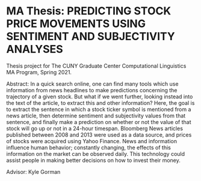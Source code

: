 # MA Thesis: PREDICTING STOCK PRICE MOVEMENTS USING SENTIMENT AND SUBJECTIVITY ANALYSES

Thesis project for The CUNY Graduate Center Computational Linguistics MA Program, Spring 2021. 

Abstract: In a quick search online, one can find many tools which use information from news headlines to make predictions concerning the trajectory of a given stock. But what if we went further, looking instead into the text of the article, to extract this and other information? Here, the goal is to extract the sentence in which a stock ticker symbol is mentioned from a news article, then determine sentiment and subjectivity values from that sentence, and finally make a prediction on whether or not the value of that stock will go up or not in a 24-hour timespan. Bloomberg News articles published between 2008 and 2013 were used as a data source, and prices of stocks were acquired using Yahoo Finance. News and information influence human behavior; constantly changing, the effects of this information on the market can be observed daily. This technology could assist people in making better decisions on how to invest their money.

Advisor: Kyle Gorman
